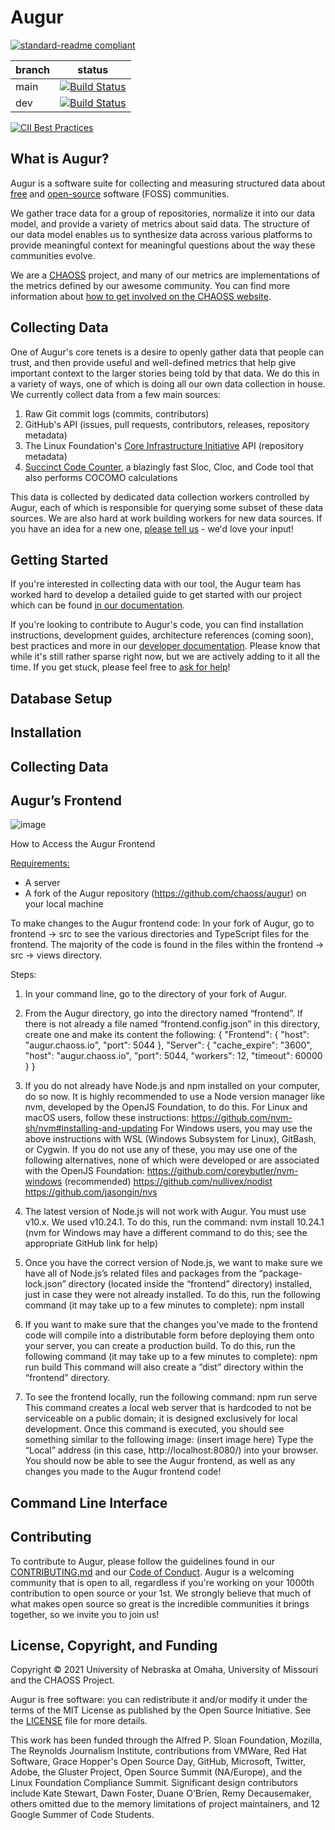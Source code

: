 # Augur

[![standard-readme compliant](https://img.shields.io/badge/standard--readme-OK-green.svg?style=flat-square)](https://github.com/RichardLitt/standard-readme)


branch | status
   --- | ---
  main | [![Build Status](https://travis-ci.com/chaoss/augur.svg?branch=main)](https://travis-ci.com/chaoss/augur)
   dev | [![Build Status](https://travis-ci.com/chaoss/augur.svg?branch=dev)](https://travis-ci.com/chaoss/augur)


[![CII Best Practices](https://bestpractices.coreinfrastructure.org/projects/2788/badge)](https://bestpractices.coreinfrastructure.org/projects/2788)

## What is Augur?

Augur is a software suite for collecting and measuring structured data
about [free](https://www.fsf.org/about/) and [open-source](https://opensource.org/docs/osd) software (FOSS) communities.

We gather trace data for a group of repositories, normalize
it into our data model, and provide a variety of metrics about said
data. The structure of our data model enables us to synthesize data
across various platforms to provide meaningful context for meaningful
questions about the way these communities evolve.

We are a [CHAOSS](https://chaoss.community) project, and many of our
metrics are implementations of the metrics defined by our awesome community. You
can find more information about [how to get involved on the CHAOSS website](https://chaoss.community/participate/).

## Collecting Data

One of Augur's core tenets is a desire to openly gather data that people can trust, and then provide useful and well-defined metrics that help give important context to the larger stories being told by that data. We do this in a variety of ways, one of which is doing all our own data collection in house. We currently collect data from a few main sources:

1. Raw Git commit logs (commits, contributors)
2. GitHub's API (issues, pull requests, contributors, releases, repository metadata)
3. The Linux Foundation's [Core Infrastructure Initiative](https://www.coreinfrastructure.org/) API (repository metadata)
4. [Succinct Code Counter](https://github.com/boyter/scc), a blazingly fast Sloc, Cloc, and Code tool that also performs COCOMO calculations

This data is collected by dedicated data collection workers controlled by Augur, each of which is responsible for querying some subset of these data sources. We are also hard at work building workers for new data sources. If you have an idea for a new one, [please tell us](https://github.com/chaoss/augur/issues/new?template=feature_request.md) - we'd love your input!


## Getting Started

If you're interested in collecting data with our tool, the Augur team has worked hard to develop a detailed guide to get started with our project which can be found [in our documentation](https://oss-augur.readthedocs.io/en/main/getting-started/toc.html).

If you're looking to contribute to Augur's code, you can find installation instructions, development guides, architecture references (coming soon), best practices and more in our [developer documentation](https://oss-augur.readthedocs.io/en/main/development-guide/toc.html). Please know that while it's still rather sparse right now,
but we are actively adding to it all the time. If you get stuck, please feel free to [ask for help](https://github.com/chaoss/augur/issues/new)!

## Database Setup

## Installation 

## Collecting Data

## Augur’s Frontend

![image](https://user-images.githubusercontent.com/40612091/144942651-27cae4e6-971b-4e39-a728-9c9c97a3ec54.png)


How to Access the Augur Frontend

<u>Requirements:</u>
   - A server
   - A fork of the Augur repository (https://github.com/chaoss/augur) on your local machine

To make changes to the Augur frontend code:
In your fork of Augur, go to frontend → src to see the various directories and TypeScript files for the frontend.  The majority of the code is found in the files within the frontend → src → views directory.

Steps:
   1. In your command line, go to the directory of your fork of Augur.
   2. From the Augur directory, go into the directory named “frontend”. If there is not already a file named “frontend.config.json” in this directory, create one and make its content the following:
		{
          "Frontend": {
              "host": "augur.chaoss.io",
              "port": 5044
          },
          "Server": {
              "cache_expire": "3600",
              "host": "augur.chaoss.io",
              "port": 5044,
              "workers": 12,
              "timeout": 60000
          }
      }

   3. If you do not already have Node.js and npm installed on your computer, do so now.  It is highly recommended to use a Node version manager like nvm, developed by the OpenJS Foundation, to do this.
   For Linux and macOS users, follow these instructions:
   https://github.com/nvm-sh/nvm#installing-and-updating
   For Windows users, you may use the above instructions with WSL (Windows Subsystem for Linux), GitBash, or Cygwin.  If you do not use any of these, you may use one of the following alternatives, none of which were developed or are associated with the OpenJS Foundation:
   https://github.com/coreybutler/nvm-windows (recommended)
   https://github.com/nullivex/nodist
   https://github.com/jasongin/nvs
   5. The latest version of Node.js will not work with Augur.  You must use v10.x.  We used v10.24.1. To do this, run the command:  nvm install 10.24.1 (nvm for Windows may have a different command to do this; see the appropriate GitHub link for help)
   6. Once you have the correct version of Node.js, we want to make sure we have all of Node.js’s related files and packages from the “package-lock.json” directory (located inside the “frontend” directory) installed, just in case they were not already installed.  To do this, run the following command (it may take up to a few minutes to complete):  npm install
   7. If you want to make sure that the changes you’ve made to the frontend code will compile into a distributable form before deploying them onto your server, you can create a production build.  To do this, run the following command (it may take up to a few minutes to complete):  npm run build
	This command will also create a “dist” directory within the “frontend” directory.
   8. To see the frontend locally, run the following command:  npm run serve
   This command creates a local web server that is hardcoded to not be serviceable on a public domain; it is designed exclusively for local development.  Once this command is  executed, you should see something similar to the following image: (insert image here)
   Type the “Local” address (in this case, http://localhost:8080/) into your browser.  You should now be able to see the Augur frontend, as well as any changes you made to the Augur frontend code!


## Command Line Interface

## Contributing

To contribute to Augur, please follow the guidelines found in our [CONTRIBUTING.md](CONTRIBUTING.md) and our [Code of Conduct](CODE_OF_CONDUCT.md). Augur is a welcoming community that is open to all, regardless if you're working on your 1000th contribution to open source or your 1st. We strongly believe that much of what makes open source so great is the incredible communities it brings together, so we invite you to join us!

## License, Copyright, and Funding

Copyright © 2021 University of Nebraska at Omaha, University of Missouri and the CHAOSS Project.

Augur is free software: you can redistribute it and/or modify it under the terms of the MIT License as published by the Open Source Initiative. See the [LICENSE](LICENSE) file for more details.

This work has been funded through the Alfred P. Sloan Foundation, Mozilla, The Reynolds Journalism Institute, contributions from VMWare, Red Hat Software, Grace Hopper's Open Source Day, GitHub, Microsoft, Twitter, Adobe, the Gluster Project, Open Source Summit (NA/Europe), and the Linux Foundation Compliance Summit. Significant design contributors include Kate Stewart, Dawn Foster, Duane O'Brien, Remy Decausemaker, others omitted due to the  memory limitations of project maintainers, and 12 Google Summer of Code Students.
